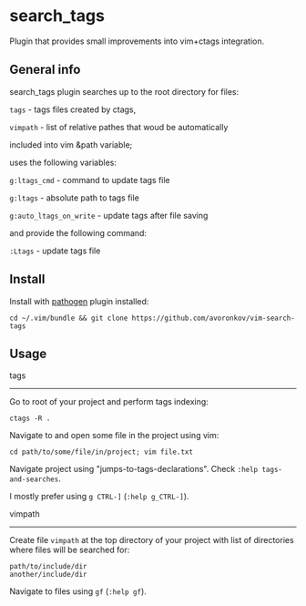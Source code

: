 search\_tags
===========

Plugin that provides small improvements into vim+ctags integration.

General info
------------

search\_tags plugin searches up to the root directory for files:

`tags`    - tags files created by ctags,

`vimpath` - list of relative pathes that woud be automatically

  included into vim &path variable;

uses the following variables:

`g:ltags_cmd` - command to update tags file

`g:ltags` - absolute path to tags file

`g:auto_ltags_on_write` - update tags after file saving

and provide the following command:

`:Ltags` - update tags file

Install
-------

Install with [pathogen](https://github.com/tpope/vim-pathogen) plugin installed:

`cd ~/.vim/bundle && git clone https://github.com/avoronkov/vim-search-tags`

Usage
-----

tags
****

Go to root of your project and perform tags indexing:

`ctags -R .`

Navigate to and open some file in the project using vim:

`cd path/to/some/file/in/project; vim file.txt`

Navigate project using "jumps-to-tags-declarations". Check `:help tags-and-searches`.

I mostly prefer using `g CTRL-]` (`:help g_CTRL-]`).

vimpath
*******

Create file `vimpath` at the top directory of your project with list of directories where files will be searched for:

```
path/to/include/dir
another/include/dir
```

Navigate to files using `gf` (`:help gf`).
